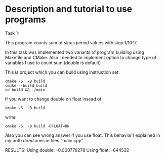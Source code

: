 # Description and tutorial to use programs

Task 1:

This program counts sum of sinus period values with step 1/10^7. 

In this task was implemented two variants of program building using Makefile and CMake.
Also I needed to implement option to change type of variables I use to count sum.(double is default)


This is project which you can build using instruction set:

    cmake -S. -B build
    cmake --build build
    cd build && ./main

If you want to change double on float 
insead of:
    
    cmake -S. -B build
    
write:

    cmake -S. -B build -DFLOAT=ON


Also you can see wrong answer if you use float. This behavior I explained in my both directories in files "main.cpp".

RESULTS:
    Using double: -0.000779278
    Using float: -644532
